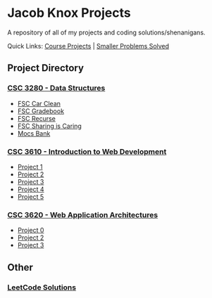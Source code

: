 # Jacob Knox Projects
A repository of all of my projects and coding solutions/shenanigans.

Quick Links: [Course Projects](https://github.com/JacobKnox/Jacob-Knox-Projects/blob/main/README.md#project-directory) | [Smaller Problems Solved](https://github.com/JacobKnox/Jacob-Knox-Projects/blob/main/README.md#other)
## Project Directory
### [CSC 3280 - Data Structures](https://github.com/JacobKnox/Jacob-Knox-Projects/blob/main/CSC%203280/README.md)
- [FSC Car Clean](https://github.com/JacobKnox/Jacob-Knox-Projects/blob/main/CSC%203280/README.md#fsc-car-clean)
- [FSC Gradebook](https://github.com/JacobKnox/Jacob-Knox-Projects/blob/main/CSC%203280/README.md#fsc-gradebook)
- [FSC Recurse](https://github.com/JacobKnox/Jacob-Knox-Projects/blob/main/CSC%203280/README.md#fsc-recurse)
- [FSC Sharing is Caring](https://github.com/JacobKnox/Jacob-Knox-Projects/blob/main/CSC%203280/README.md#fsc-sharing-is-caring)
- [Mocs Bank](https://github.com/JacobKnox/Jacob-Knox-Projects/blob/main/CSC%203280/README.md#mocs-bank)
### [CSC 3610 - Introduction to Web Development](https://github.com/JacobKnox/Jacob-Knox-Projects/blob/main/CSC%203610/README.md)
- [Project 1](https://github.com/JacobKnox/Jacob-Knox-Projects/tree/main/CSC%203610/Project%201)
- [Project 2](https://github.com/JacobKnox/Jacob-Knox-Projects/tree/main/CSC%203610/Project%202)
- [Project 3](https://github.com/JacobKnox/Jacob-Knox-Projects/tree/main/CSC%203610/Project%203)
- [Project 4](https://github.com/JacobKnox/Jacob-Knox-Projects/tree/main/CSC%203610/Project%204)
- [Project 5](https://github.com/JacobKnox/Jacob-Knox-Projects/tree/main/CSC%203610/Project%205)
### [CSC 3620 - Web Application Architectures](https://github.com/JacobKnox/Jacob-Knox-Projects/blob/main/CSC%203620/README.md)
- [Project 0](https://github.com/JacobKnox/Jacob-Knox-Projects/tree/main/CSC%203620/Project%200)
- [Project 2](https://github.com/JacobKnox/Jacob-Knox-Projects/tree/main/CSC%203620/project2)
- [Project 3](https://github.com/JacobKnox/Jacob-Knox-Projects/tree/main/CSC%203620/project3)
## Other
### [LeetCode Solutions](https://github.com/JacobKnox/Jacob-Knox-Projects/blob/main/LeetCode%20Solutions/README.md)
